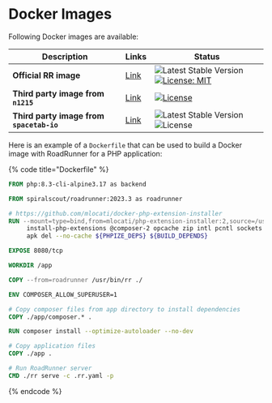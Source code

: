 # Docker Images

Following Docker images are available:

| Description                              | Links                                                                             | Status                                                                                                                                                                                                                   |
|------------------------------------------|-----------------------------------------------------------------------------------|--------------------------------------------------------------------------------------------------------------------------------------------------------------------------------------------------------------------------|
| **Official RR image**                    | [Link](https://github.com/roadrunner-server/roadrunner/pkgs/container/roadrunner) | ![Latest Stable Version](https://img.shields.io/github/v/release/roadrunner-server/roadrunner.svg?maxAge=30) [![License: MIT](https://img.shields.io/badge/License-MIT-yellow.svg)](https://opensource.org/licenses/MIT) |
| **Third party image from `n1215`**       | [Link](https://github.com/n1215/roadrunner-docker-skeleton)                       | [![License](https://poser.pugx.org/n1215/roadrunner-docker-skeleton/license)](https://packagist.org/packages/n1215/roadrunner-docker-skeleton)                                                                           |
| **Third party image from `spacetab-io`** | [Link](https://github.com/spacetab-io/docker-roadrunner-php)                      | ![Latest Stable Version](https://img.shields.io/github/v/release/spacetab-io/docker-roadrunner-php) ![License](https://img.shields.io/github/license/spacetab-io/docker-roadrunner-php)                                  |

Here is an example of a `Dockerfile` that can be used to build a Docker image with RoadRunner for a PHP application:

{% code title="Dockerfile" %}

```dockerfile
FROM php:8.3-cli-alpine3.17 as backend

FROM spiralscout/roadrunner:2023.3 as roadrunner

# https://github.com/mlocati/docker-php-extension-installer
RUN --mount=type=bind,from=mlocati/php-extension-installer:2,source=/usr/bin/install-php-extensions,target=/usr/local/bin/install-php-extensions \
     install-php-extensions @composer-2 opcache zip intl pcntl sockets && \
     apk del --no-cache ${PHPIZE_DEPS} ${BUILD_DEPENDS}

EXPOSE 8080/tcp

WORKDIR /app

COPY --from=roadrunner /usr/bin/rr ./

ENV COMPOSER_ALLOW_SUPERUSER=1

# Copy composer files from app directory to install dependencies
COPY ./app/composer.* .

RUN composer install --optimize-autoloader --no-dev

# Copy application files
COPY ./app .

# Run RoadRunner server
CMD ./rr serve -c .rr.yaml -p
```

{% endcode %}
